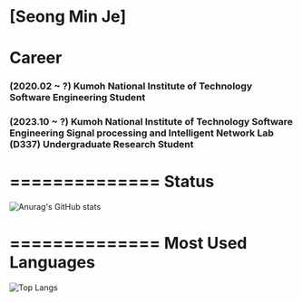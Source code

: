 [Seong Min Je]
==============
Career
==============
### (2020.02 ~ ?) Kumoh National Institute of Technology Software Engineering Student
### (2023.10 ~ ?) Kumoh National Institute of Technology Software Engineering Signal processing and Intelligent Network Lab (D337) Undergraduate Research Student

==============
Status
==============
![Anurag's GitHub stats](https://github-readme-stats.vercel.app/api?username=smj1513&show_icons=true&theme=스타일)

==============
Most Used Languages
==============
![Top Langs](https://github-readme-stats.vercel.app/api/top-langs/?username=smj1513&layout=compact&theme=dracula)
<!--
**Kakao1513/Kakao1513** is a ✨ _special_ ✨ repository because its `README.md` (this file) appears on your GitHub profile.

Here are some ideas to get you started:

- 🔭 I’m currently working on ...
- 🌱 I’m currently learning ...
- 👯 I’m looking to collaborate on ...
- 🤔 I’m looking for help with ...
- 💬 Ask me about ...
- 📫 How to reach me: ...
- 😄 Pronouns: ...
- ⚡ Fun fact: ...
-->
